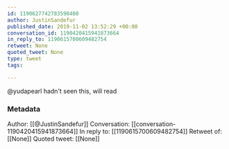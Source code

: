 ```yaml
---
id: 1190627742783590400
author: JustinSandefur
published_date: 2019-11-02 13:52:29 +00:00
conversation_id: 1190420415941873664
in_reply_to: 1190615700609482754
retweet: None
quoted_tweet: None
type: tweet
tags:

---
```


@yudapearl hadn't seen this, will read

### Metadata

Author: [[@JustinSandefur]]
Conversation: [[conversation-1190420415941873664]]
In reply to: [[1190615700609482754]]
Retweet of: [[None]]
Quoted tweet: [[None]]

